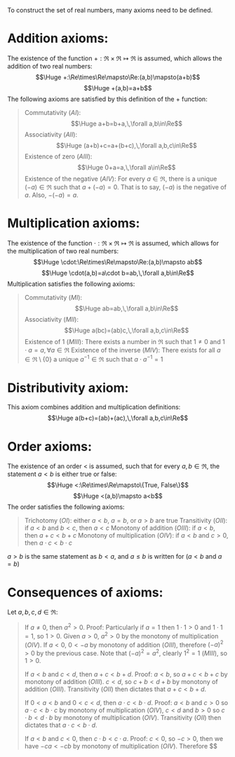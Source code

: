 
To construct the set of real numbers, many axioms need to be defined.

# Addition axioms:

The existence of the function $+:\Re\times\Re\mapsto\Re$ is assumed, which allows the addition of two real numbers:
$$\Huge +:\Re\times\Re\mapsto\Re:(a,b)\mapsto(a+b)$$
$$\Huge +(a,b)=a+b$$
The following axioms are satisfied by this definition of the + function:
>Commutativity ($AI$):$$\Huge a+b=b+a,\,\forall a,b\in\Re$$
>Associativity ($AII$):$$\Huge (a+b)+c=a+(b+c),\,\forall a,b,c\in\Re$$
>Existence of zero ($AIII$):$$\Huge 0+a=a,\,\forall a\in\Re$$
>Existence of the negative ($AIV$): For every $a\in\Re$, there is a unique $(-a)\in\Re$ such that $a+(-a)=0$. That is to say, $(-a)$ is the negative of $a$. Also, $-(-a)=a$.

# Multiplication axioms:

The existence of the function $\cdot:\Re\times\Re\mapsto\Re$ is assumed, which allows for the multiplication of two real numbers:
$$\Huge \cdot:\Re\times\Re\mapsto\Re:(a,b)\mapsto ab$$
$$\Huge \cdot(a,b)=a\cdot b=ab,\,\forall a,b\in\Re$$
Multiplication satisfies the following axioms:
> Commutativity ($MI$):$$\Huge ab=ab,\,\forall a,b\in\Re$$
> Associativity ($MII$):$$\Huge a(bc)=(ab)c,\,\forall a,b,c\in\Re$$
> Existence of 1 ($MIII$): There exists a number in $\Re$ such that $1\neq 0$ and $1\cdot a=a,\,\forall a\in\Re$
> Existence of the inverse ($MIV$): There exists for all $a\in\Re\setminus\{0\}$ a unique $a^{-1}\in\Re$ such that $a\cdot a^{-1}=1$

# Distributivity axiom:

This axiom combines addition and multiplication definitions:
$$\Huge a(b+c)=(ab)+(ac),\,\forall a,b,c\in\Re$$

# Order axioms:

The existence of an order $<$ is assumed, such that for every $a,b\in\Re$, the statement $a<b$ is either true or false:
$$\Huge <:\Re\times\Re\mapsto\{True, False\}$$
$$\Huge <(a,b)\mapsto a<b$$
The order satisfies the following axioms:
> Trichotomy ($OI$): either $a<b$, $a=b$, or $a>b$ are true
> Transitivity ($OII$): if $a<b$ and $b<c$, then $a<c$
> Monotony of addition ($OIII$): if $a<b$, then $a+c<b+c$
> Monotony of multiplication ($OIV$): if $a<b$ and $c>0$, then $a\cdot c<b\cdot c$

$a>b$ is the same statement as $b<a$, and $a\leq b$ is written for ($a<b$ and $a=b$)

# Consequences of axioms:

Let $a,b,c,d\in\Re$:
> If $a\neq 0$, then $a^2>0$. Proof: 
> Particularly if $a=1$ then $1\cdot 1>0$ and $1\cdot 1=1$, so $1>0$. Given $a>0$, $a^2>0$ by the monotony of multiplication ($OIV$). If $a<0$, $0<-a$ by monotony of addition ($OIII$), therefore $(-a)^2>0$ by the previous case. Note that $(-a)^2=a^2$, clearly $1^2=1$ ($MIII$), so $1>0$.
> 
> If $a<b$ and $c<d$, then $a+c<b+d$. Proof:
> $a<b$, so $a+c<b+c$ by monotony of addition ($OIII$). $c<d$, so $c+b<d+b$ by monotony of addition ($OIII$). Transitivity ($OII$) then dictates that $a+c<b+d$.
> 
> If $0<a<b$ and $0<c<d$, then $a\cdot  c<b\cdot d$. Proof:
> $a<b$ and $c>0$ so $a\cdot c<b\cdot c$ by monotony of multiplication ($OIV$), $c<d$ and $b>0$ so $c\cdot b<d\cdot b$ by monotony of multiplication ($OIV$). Transitivity ($OII$) then dictates that $a\cdot c<b\cdot d$.
> 
> If $a<b$ and $c<0$, then $c\cdot b<c\cdot a$. Proof:
> $c<0$, so $-c>0$, then we have $-ca<-cb$ by monotony of multiplication ($OIV$). Therefore $$